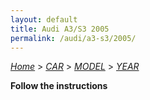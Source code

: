```yaml
---
layout: default
title: Audi A3/S3 2005
permalink: /audi/a3-s3/2005/
---
```

[*Home*](/) > [*CAR*](/car/) > [*MODEL*](/car/model/) > [*YEAR*](/car/model/year/)

**Follow the instructions**